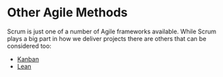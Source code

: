 # Other Agile Methods

Scrum is just one of a number of Agile frameworks available. While Scrum plays a big part in how we deliver projects there are others that can be considered too:

* [Kanban](/delivery_recipe/kanban.md)
* [Lean]()